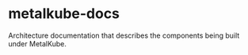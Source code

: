 # metalkube-docs
Architecture documentation that describes the components being built under MetalKube.
